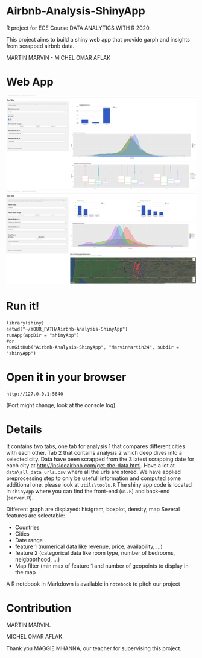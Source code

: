 # Airbnb-Analysis-ShinyApp

R project for ECE Course DATA ANALYTICS WITH R 2020.

This project aims to build a shiny web app that provide garph and insights from scrapped airbnb data.

MARTIN MARVIN - MICHEL OMAR AFLAK


# Web App
![alt text](data/screenshots/tab1.png "Tab1")
![alt text](data/screenshots/tab2.png "Tab2")

# Run it!
```
library(shiny)
setwd("~/YOUR_PATH/Airbnb-Analysis-ShinyApp")
runApp(appDir = "shinyApp")
#or 
runGitHub("Airbnb-Analysis-ShinyApp", "MarvinMartin24", subdir = "shinyApp")
```
# Open it in your browser

````
http://127.0.0.1:5640
```` 
(Port might change, look at the console log)

# Details

It contains two tabs, one tab for analysis 1 that compares different cities with each other. Tab
2 that contains analysis 2 which deep dives into a selected city.
Data have been scrapped from the 3 latest scrapping date for each city at http://insideairbnb.com/get-the-data.html.
Have a lot at `data\all_data_urls.csv` where all the urls are stored.
We have applied preprocessing step to only be usefull information and computed some additional one, please look at `utils\tools.R`
The shiny app code is located in `shinyApp` where you can find the front-end (`ui.R`) and back-end (`server.R`).

Different graph are displayed: histgram, boxplot, density, map
Several features are selectable: 
  * Countries
  * Cities
  * Date range
  * feature 1 (numerical data like revenue, price, availability, ...)
  * feature 2 (categorical data like room type, number of bedrooms, neigboorhood, ...)
  * Map filter (min max of feature 1 and number of geopoints to display in the map
  
A R notebook in Markdown is available in `notebook` to pitch our project

# Contribution
MARTIN MARVIN.

MICHEL OMAR AFLAK.

Thank you MAGGIE MHANNA, our teacher for supervising this project.
